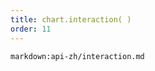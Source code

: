 ```yaml
---
title: chart.interaction( )
order: 11
---
```


<!-- ## chart.interaction( ) -->

`markdown:api-zh/interaction.md`
